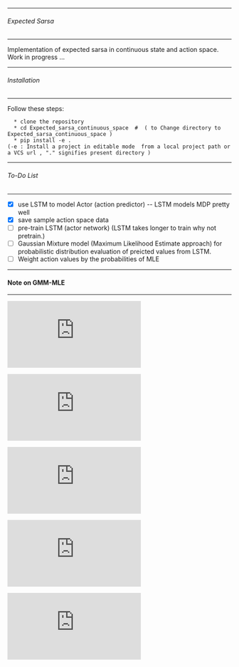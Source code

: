 -------------------------
###### Expected Sarsa
--------------------

Implementation of expected sarsa in continuous state and action space.  
Work in progress ...


-------------------------
###### Installation 
--------------------
 Follow these steps: 
 ```
   * clone the repository
   * cd Expected_sarsa_continuous_space  #  ( to Change directory to Expected_sarsa_continuous_space )
   * pip install -e . 
 (-e : Install a project in editable mode  from a local project path or a VCS url , "." signifies present directory )

```

-------------------------
###### To-Do List
--------------------
 - [x] use LSTM to model Actor (action predictor)   -- LSTM models MDP pretty well 
 - [x] save sample action space data 
 - [ ] pre-train LSTM (actor network) (LSTM takes longer to train why not pretrain.) 
 - [ ] Gaussian Mixture model (Maximum Likelihood Estimate approach) for probabilistic distribution evaluation of preicted values from LSTM.
 - [ ] Weight action values by the probabilities of MLE
 
 -------------------------
 #### Note on GMM-MLE
 -------------------------

![equation](https://latex.codecogs.com/gif.latex?%24%24%5Cmathbf%7Bz%7D%20%3D%20%24%24%20%5Ctext%7BMultinomial%20Gaussian%20Mixture%20for%20an%20action%20space%20E.g%20Throttle%20action%20space%20%7D%20%5Cnewline)

![equation](https://latex.codecogs.com/gif.latex?%5Ctext%7BWe%20use%20MLE-Gradient-descent%20to%20estimate%20the%20parameters%20of%20the%20mixtures.%20%7D%20%5Cnewline%20%5Ctext%7BFor%20Gaussian%20mixture%2C%20this%20implies%20the%20means%20and%20standard%20deviations%20of%20the%20mixture%20components.%7D%20%5Cnewline)

![equation](https://latex.codecogs.com/gif.latex?%5Ctext%7BGiven%20a%20new%20point%2C%20%7D%20%24%5Ctextbf%7Bx%7D%24%20%5Ctext%7B%2C%20infer%20which%20component%20of%20the%20mixture%2C%20%7D%20%24%5Cmathb%7Bz%7D%24%20%5Ctext%7B%2C%20it%20is%20likely%20to%20belong.%20That%20is%20%3A%20%7D%20%24%5Cmathb%7BP%7D%28%5Cmathbf%7Bz%7D%5Cvert%20x%29%24%20.%20%5Cnewline)

![equation](https://latex.codecogs.com/gif.latex?%24%5Cmathb%7BP%7D%28%5Cmathbf%7Bz%3D1%7D%5Cvert%20x%29%20%3D%20%28%5Cmathb%7BP%7D%28z%3D1%29%20*%20P%28x%20%5Cvert%20z%3D1%29%29%20/%20%5Csum_i%20P%28z%3Di%29%20P%20%28x%20%5Cvert%20z%3D%20i%29%24%20%5Cnewline%20%5Ctext%20%7BThat%20is%2C%20we%20compute%20the%20posterior%20inference%20that%20x%20is%20from%20first%20component%28z%3D1%29.%20i%20%3D%20number%20of%20components%20in%20the%20mixture.%7D)


![equation](https://latex.codecogs.com/gif.latex?%5Ctext%7BThen%20%7D%20%24%5Cmathb%7BP%7D%28%5Cmathbf%7Bx%7D%5Cvert%20z%29%24%20%5Ctext%7B%20would%20be%20evaluated%20using%20the%20parameters%20of%20the%20most%20likely%20component.%20%7D%20%5Cnewline%20%5Ctext%7B%28That%20is%2Cthe%20parameters%20of%20the%20most%20likely%20component%2C%20%7D%20%24%5Cmathb%7BP%7D%28%5Cmathbf%7Bz%3Di%7D%5Cvert%20x%29%24%20%5Ctext%7B%2C%20computed%20above.%7D%29 )



